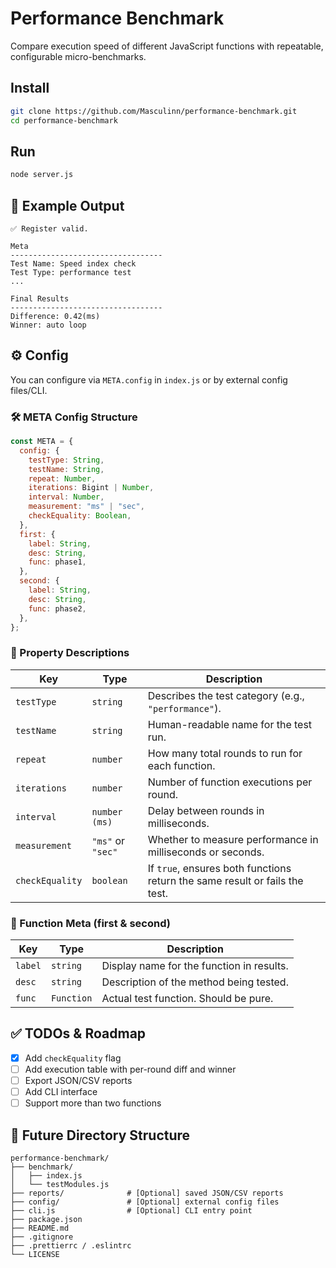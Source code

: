 # Performance Benchmark

Compare execution speed of different JavaScript functions with repeatable, configurable micro-benchmarks.

## Install

```bash
git clone https://github.com/Masculinn/performance-benchmark.git
cd performance-benchmark
```

## Run

```bash
node server.js
```

## 🧪 Example Output

```
✅ Register valid.

Meta
----------------------------------
Test Name: Speed index check
Test Type: performance test
...

Final Results
----------------------------------
Difference: 0.42(ms)
Winner: auto loop
```

## ⚙️ Config

You can configure via `META.config` in `index.js` or by external config files/CLI.

### 🛠 META Config Structure

```js
const META = {
  config: {
    testType: String,
    testName: String,
    repeat: Number,
    iterations: Bigint | Number,
    interval: Number,
    measurement: "ms" | "sec",
    checkEquality: Boolean,
  },
  first: {
    label: String,
    desc: String,
    func: phase1,
  },
  second: {
    label: String,
    desc: String,
    func: phase2,
  },
};
```

### 🧾 Property Descriptions

| Key             | Type              | Description                                                                 |
| --------------- | ----------------- | --------------------------------------------------------------------------- |
| `testType`      | `string`          | Describes the test category (e.g., `"performance"`).                        |
| `testName`      | `string`          | Human-readable name for the test run.                                       |
| `repeat`        | `number`          | How many total rounds to run for each function.                             |
| `iterations`    | `number`          | Number of function executions per round.                                    |
| `interval`      | `number (ms)`     | Delay between rounds in milliseconds.                                       |
| `measurement`   | `"ms"` or `"sec"` | Whether to measure performance in milliseconds or seconds.                  |
| `checkEquality` | `boolean`         | If `true`, ensures both functions return the same result or fails the test. |

### 🔁 Function Meta (first & second)

| Key     | Type       | Description                               |
| ------- | ---------- | ----------------------------------------- |
| `label` | `string`   | Display name for the function in results. |
| `desc`  | `string`   | Description of the method being tested.   |
| `func`  | `Function` | Actual test function. Should be pure.     |

## ✅ TODOs & Roadmap

- [x] Add `checkEquality` flag
- [ ] Add execution table with per-round diff and winner
- [ ] Export JSON/CSV reports
- [ ] Add CLI interface
- [ ] Support more than two functions

## 📁 Future Directory Structure

```
performance-benchmark/
├── benchmark/
│   ├── index.js
│   └── testModules.js
├── reports/              # [Optional] saved JSON/CSV reports
├── config/               # [Optional] external config files
├── cli.js                # [Optional] CLI entry point
├── package.json
├── README.md
├── .gitignore
├── .prettierrc / .eslintrc
└── LICENSE
```

